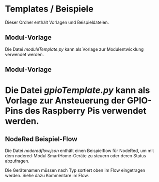 # Templates / Beispiele

Dieser Ordner enthält Vorlagen und Beispieldateien.

## Modul-Vorlage
Die Datei *moduleTemplate.py* kann als Vorlage zur Modulentwicklung verwendet werden.

## Modul-Vorlage
Die Datei *gpioTemplate.py* kann als Vorlage zur Ansteuerung der GPIO-Pins des Raspberry Pis verwendet werden.
=======
## NodeRed Beispiel-Flow
Die Datei *noderedflow.json* enthält einen Beispielflow für NodeRed, um mit dem nodered-Modul SmartHome-Geräte zu steuern oder deren Status abzufragen.

Die Gerätenamen müssen nach Typ sortiert oben im Flow eingetragen werden. Siehe dazu Kommentare im Flow.

